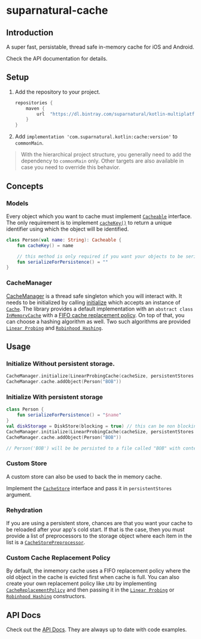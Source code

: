 # suparnatural-cache

## Introduction 

A super fast, persistable, thread safe in-memory cache for iOS and Android.

Check the API documentation for details.

## Setup

1. Add the repository to your project.
    ```groovy
    repositories {
        maven {
            url  "https://dl.bintray.com/suparnatural/kotlin-multiplatform"
        }
    }
    ```
2. Add `implementation 'com.suparnatural.kotlin:cache:version'` to `commonMain`.

> With the hierarchical project structure, you generally need to add the dependency to `commonMain` only. Other targets are also available in case you need to override this behavior.

## Concepts

### Models
Every object which you want to cache must implement [`Cacheable`](https://suparngp.github.io/kotlin-multiplatform-projects/cache/docs/suparnatural-cache/com.suparnatural.core.cache/-cacheable/index.html) interface. The only requirement is to implement [`cacheKey()`](https://suparngp.github.io/kotlin-multiplatform-projects/cache/docs/suparnatural-cache/com.suparnatural.core.cache/-cacheable/cache-key.html) to return a unique identifier using which the object will be identified.

```kotlin
class Person(val name: String): Cacheable {
    fun cacheKey() = name

    // this method is only required if you want your objects to be serializable.
    fun serializeForPersistence() = ""
}
```

### CacheManager
[CacheManager](https://suparngp.github.io/kotlin-multiplatform-projects/cache/docs/suparnatural-cache/com.suparnatural.core.cache/-cache-manager/index.html) is a thread safe singleton which you will interact with. It needs to be initialized by calling [initialize](https://suparngp.github.io/kotlin-multiplatform-projects/cache/docs/suparnatural-cache/com.suparnatural.core.cache/-cache-manager/initialize.html) which accepts an instance of [`Cache`](https://suparngp.github.io/kotlin-multiplatform-projects/cache/docs/suparnatural-cache/com.suparnatural.core.cache/-cache/index.html). The library provides a default implementation with an `abstract class` [`InMemoryCache`](https://suparngp.github.io/kotlin-multiplatform-projects/cache/docs/suparnatural-cache/com.suparnatural.core.cache/-in-memory-cache/index.html) with a [FIFO cache replacement policy](https://suparngp.github.io/kotlin-multiplatform-projects/cache/docs/suparnatural-cache/com.suparnatural.core.cache/-fifo-cache-replacement-policy/index.html). On top of that, you can choose a hashing algorithm as well. Two such algorithms are provided [`Linear Probing`](https://suparngp.github.io/kotlin-multiplatform-projects/cache/docs/suparnatural-cache/com.suparnatural.core.cache/-linear-probing-cache/index.html) and [`Robinhood Hashing`](https://suparngp.github.io/kotlin-multiplatform-projects/cache/docs/suparnatural-cache/com.suparnatural.core.cache/-robin-hood-probing-cache/index.html).

## Usage

### Initialize Without persistent storage.

```kotlin
CacheManager.initialize(LinearProbingCache(cacheSize, persistentStores = emptyList()))
CacheManager.cache.addObject(Person("BOB"))
```

### Initialize With persistent storage

```kotlin
class Person {
    fun serializeForPersistence() = "$name"
}
val diskStorage = DiskStore(blocking = true) // this can be non blocking too. Check the API docs
CacheManager.initialize(LinearProbingCache(cacheSize, persistentStores = listOf(diskStorage)))
CacheManager.cache.addObject(Person("BOB"))

// Person('BOB') will be be persisted to a file called "BOB" with contents = "BOB"
```

### Custom Store

A custom store can also be used to back the in memory cache.

Implement the [`CacheStore`](https://suparngp.github.io/kotlin-multiplatform-projects/cache/docs/suparnatural-cache/com.suparnatural.core.cache/-cache-store/index.html) interface and pass it in `persistentStores` argument.


### Rehydration
If you are using a persistent store, chances are that you want your cache to be reloaded after your app's cold start. If that is the case, then you must provide a list of preprocessors to the storage object where each item in the list is a [`CacheStorePreprocessor`](https://suparngp.github.io/kotlin-multiplatform-projects/cache/docs/suparnatural-cache/com.suparnatural.core.cache/-cache-store-preprocessor/index.html).

### Custom Cache Replacement Policy
By default, the inmemory cache uses a FIFO replacement policy where the old object in the cache is evicted first when cache is full. You can also create your own replacement policy like `LRU` by implementing [`CacheReplacementPolicy`](https://suparngp.github.io/kotlin-multiplatform-projects/cache/docs/suparnatural-cache/com.suparnatural.core.cache/-cache-replacement-policy/index.html) and then passing it in the [`Linear Probing`](https://suparngp.github.io/kotlin-multiplatform-projects/cache/docs/suparnatural-cache/com.suparnatural.core.cache/-linear-probing-cache/index.html) or [`Robinhood Hashing`](https://suparngp.github.io/kotlin-multiplatform-projects/cache/docs/suparnatural-cache/com.suparnatural.core.cache/-robin-hood-probing-cache/index.html) constructors.

## API Docs
Check out the [API Docs](https://suparngp.github.io/kotlin-multiplatform-projects/cache/docs/suparnatural-cache/index.html).
They are always up to date with code examples.